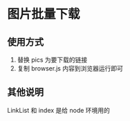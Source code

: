 # 图片批量下载

## 使用方式

1. 替换 pics 为要下载的链接
2. 复制 browser.js 内容到浏览器运行即可

## 其他说明

LinkList 和 index 是给 node 环境用的
